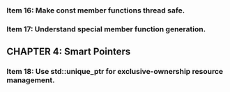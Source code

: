 ### **Item 16: Make const member functions thread safe.**




### **Item 17: Understand special member function generation.**

## **CHAPTER 4: Smart Pointers**

### **Item 18: Use std::unique_ptr for exclusive-ownership resource management.**

